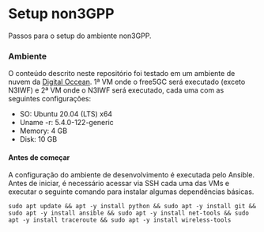 # Setup non3GPP
Passos para o setup do ambiente non3GPP.

### Ambiente
O conteúdo descrito neste repositório foi testado em um ambiente de nuvem da [Digital Occean](https://www.digitalocean.com/). 1ª VM onde o free5GC será executado (exceto N3IWF) e 2ª VM onde o N3IWF será executado, cada uma com as seguintes configurações:

* SO: Ubuntu 20.04 (LTS) x64
* Uname -r: 5.4.0-122-generic
* Memory: 4 GB
* Disk: 10 GB

#### Antes de começar
A configuração do ambiente de desenvolvimento é executada pelo Ansible. Antes de iniciar, é necessário acessar via SSH cada uma das VMs e executar o seguinte comando para instalar algumas dependências básicas.

```
sudo apt update && apt -y install python && sudo apt -y install git && sudo apt -y install ansible && sudo apt -y install net-tools && sudo apt -y install traceroute && sudo apt -y install wireless-tools
```